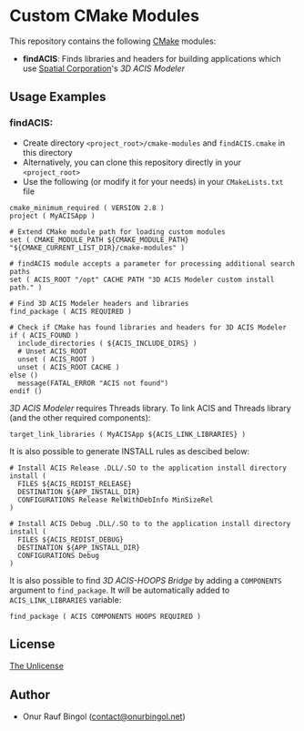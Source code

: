 # Custom CMake Modules

This repository contains the following [CMake](https://cmake.org/) modules:

* __findACIS__: Finds libraries and headers for building applications which use [Spatial Corporation](https://www.spatial.com/)'s _3D ACIS Modeler_

## Usage Examples

### findACIS:

* Create directory `<project_root>/cmake-modules` and  `findACIS.cmake` in this directory
* Alternatively, you can clone this repository directly in your `<project_root>`
* Use the following (or modify it for your needs) in your `CMakeLists.txt` file

```
cmake_minimum_required ( VERSION 2.8 )
project ( MyACISApp )

# Extend CMake module path for loading custom modules
set ( CMAKE_MODULE_PATH ${CMAKE_MODULE_PATH} "${CMAKE_CURRENT_LIST_DIR}/cmake-modules" )

# findACIS module accepts a parameter for processing additional search paths
set ( ACIS_ROOT "/opt" CACHE PATH "3D ACIS Modeler custom install path." )

# Find 3D ACIS Modeler headers and libraries
find_package ( ACIS REQUIRED )

# Check if CMake has found libraries and headers for 3D ACIS Modeler
if ( ACIS_FOUND )
  include_directories ( ${ACIS_INCLUDE_DIRS} )
  # Unset ACIS_ROOT
  unset ( ACIS_ROOT )
  unset ( ACIS_ROOT CACHE )
else ()
  message(FATAL_ERROR "ACIS not found")
endif ()
```

_3D ACIS Modeler_ requires Threads library. To link ACIS and Threads library (and the other required components):

```
target_link_libraries ( MyACISApp ${ACIS_LINK_LIBRARIES} )
```

It is also possible to generate INSTALL rules as descibed below:

```
# Install ACIS Release .DLL/.SO to the application install directory
install (
  FILES ${ACIS_REDIST_RELEASE}
  DESTINATION ${APP_INSTALL_DIR}
  CONFIGURATIONS Release RelWithDebInfo MinSizeRel
)

# Install ACIS Debug .DLL/.SO to to the application install directory
install (
  FILES ${ACIS_REDIST_DEBUG}
  DESTINATION ${APP_INSTALL_DIR}
  CONFIGURATIONS Debug
)
```

It is also possible to find _3D ACIS-HOOPS Bridge_ by adding a `COMPONENTS` argument to `find_package`. It will be automatically added to `ACIS_LINK_LIBRARIES` variable:

```
find_package ( ACIS COMPONENTS HOOPS REQUIRED )
```

## License

[The Unlicense](LICENSE)

## Author

* Onur Rauf Bingol (contact@onurbingol.net)
